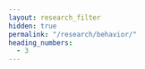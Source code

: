 ```yaml
---
layout: research_filter
hidden: true
permalink: "/research/behavior/"
heading_numbers:
  - 3
---
```

